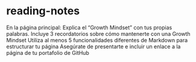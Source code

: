 # reading-notes

En la página principal:
Explica el “Growth Mindset” con tus propias palabras.
Incluye 3 recordatorios sobre cómo mantenerte con una Growth Mindset
Utiliza al menos 5 funcionalidades diferentes de Markdown para estructurar tu página
Asegúrate de presentarte e incluir un enlace a la página de tu portafolio de GitHub
